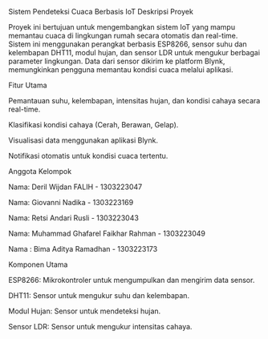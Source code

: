 Sistem Pendeteksi Cuaca Berbasis IoT
Deskripsi Proyek

Proyek ini bertujuan untuk mengembangkan sistem IoT yang mampu memantau cuaca di lingkungan rumah secara otomatis dan real-time. Sistem ini menggunakan perangkat berbasis ESP8266, sensor suhu dan kelembapan DHT11, modul hujan, dan sensor LDR untuk mengukur berbagai parameter lingkungan. Data dari sensor dikirim ke platform Blynk, memungkinkan pengguna memantau kondisi cuaca melalui aplikasi.

Fitur Utama

Pemantauan suhu, kelembapan, intensitas hujan, dan kondisi cahaya secara real-time.

Klasifikasi kondisi cahaya (Cerah, Berawan, Gelap).

Visualisasi data menggunakan aplikasi Blynk.

Notifikasi otomatis untuk kondisi cuaca tertentu.

Anggota Kelompok

Nama: Deril Wijdan FALIH - 1303223047 

Nama: Giovanni Nadika - 1303223169

Nama: Retsi Andari Rusli - 1303223043

Nama: Muhammad Ghafarel Faikhar Rahman - 1303223049

Nama : Bima Aditya Ramadhan - 1303223173

Komponen Utama

ESP8266: Mikrokontroler untuk mengumpulkan dan mengirim data sensor.

DHT11: Sensor untuk mengukur suhu dan kelembapan.

Modul Hujan: Sensor untuk mendeteksi hujan.

Sensor LDR: Sensor untuk mengukur intensitas cahaya.
